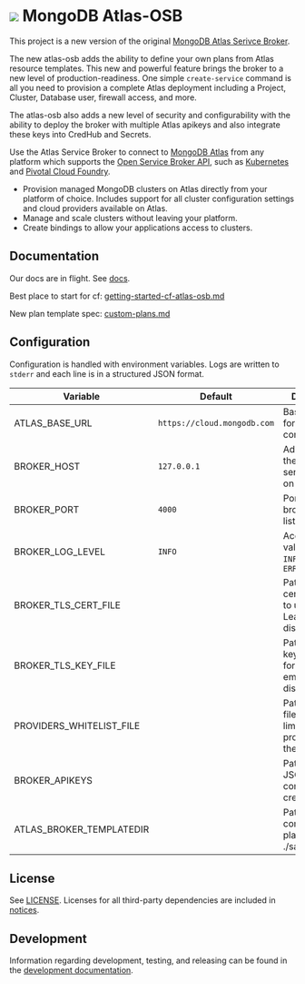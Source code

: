 # <img src="https://webassets.mongodb.com/_com_assets/cms/vectors-anchor-circle-mydmar539a.svg"/> MongoDB Atlas-OSB 


This project is a new version of the original [MongoDB Atlas Serivce Broker](https://github.com/mongodb/mongodb-atlas-service-broker).

The new atlas-osb adds the ability to define your own plans from Atlas resource templates. This new and powerful feature brings the broker to a new level of production-readiness. One simple `create-service` command is all you need to provision a complete Atlas deployment including a Project, Cluster, Database user, firewall access, and more.

The atlas-osb also adds a new level of security and configurability with the ability to deploy the broker with multiple Atlas apikeys and also integrate these keys into CredHub and Secrets.

Use the Atlas Service Broker to connect to [MongoDB Atlas](https://www.mongodb.com/cloud/atlas) from any platform which supports the [Open Service Broker API](https://www.openservicebrokerapi.org/), such as [Kubernetes](https://kubernetes.io/) and [Pivotal Cloud Foundry](https://pivotal.io/open-service-broker).

- Provision managed MongoDB clusters on Atlas directly from your platform of choice. Includes support for all cluster configuration settings and cloud providers available on Atlas.
- Manage and scale clusters without leaving your platform.
- Create bindings to allow your applications access to clusters.

## Documentation

Our docs are in flight. See [docs](/docs).

Best place to start for cf: [getting-started-cf-atlas-osb.md](/docs/getting-started-cf-atlas-osb.md)

New plan template spec: [custom-plans.md](/docs/custom-plans.md)


## Configuration

Configuration is handled with environment variables. Logs are written to
`stderr` and each line is in a structured JSON format.

| Variable | Default | Description |
| -------- | ------- | ----------- |
| ATLAS_BASE_URL | `https://cloud.mongodb.com` | Base URL used for Atlas API connections |
| BROKER_HOST | `127.0.0.1` | Address which the broker server listens on |
| BROKER_PORT | `4000` | Port which the broker server listens on |
| BROKER_LOG_LEVEL | `INFO` | Accepted values: `DEBUG`, `INFO`, `WARN`, `ERROR` |
| BROKER_TLS_CERT_FILE | | Path to a certificate file to use for TLS. Leave empty to disable TLS. |
| BROKER_TLS_KEY_FILE | | Path to private key file to use for TLS. Leave empty to disable TLS. |
| PROVIDERS_WHITELIST_FILE | | Path to a JSON file containing limitations for providers and their plans. |
| BROKER_APIKEYS | | Path to file or JSON string containing credentials.
| ATLAS_BROKER_TEMPLATEDIR | | Path to folder containing plans e.g. ./samples/plans |

## License

See [LICENSE](LICENSE). Licenses for all third-party dependencies are included in [notices](notices).

## Development

Information regarding development, testing, and releasing can be found in the [development documentation](dev).
